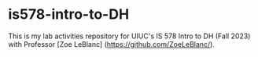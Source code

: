 # is578-intro-to-DH
This is my lab activities repository for UIUC's IS 578 Intro to DH (Fall 2023) with Professor [Zoe LeBlanc] (https://github.com/ZoeLeBlanc/). 
